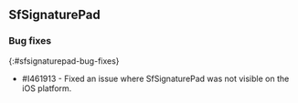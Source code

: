 ## SfSignaturePad

### Bug fixes
{:#sfsignaturepad-bug-fixes}

* \#I461913 - Fixed an issue where SfSignaturePad was not visible on the iOS platform.